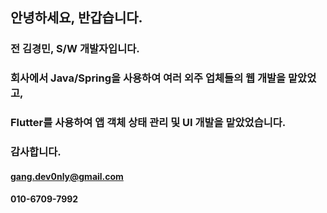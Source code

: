 
## 안녕하세요, 반갑습니다.
### 전 김경민, S/W 개발자입니다.

### 회사에서 Java/Spring을 사용하여 여러 외주 업체들의 웹 개발을 맡았었고,
### Flutter를 사용하여 앱 객체 상태 관리 및 UI 개발을 맡았었습니다.
### 감사합니다.

#### gang.dev0nly@gmail.com
#### 010-6709-7992
